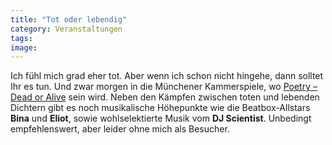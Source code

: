 ```yaml
---
title: "Tot oder lebendig"
category: Veranstaltungen
tags: 
image: 
---
```


Ich fühl mich grad eher tot. Aber wenn ich schon nicht hingehe, dann solltet Ihr es tun. Und zwar morgen in die Münchener Kammerspiele, wo [Poetry – Dead or Alive](http://www.planetslam.de/pdoa.html) sein wird. Neben den Kämpfen zwischen toten und lebenden Dichtern gibt es noch musikalische Höhepunkte wie die Beatbox-Allstars **Bina** und **Eliot**, sowie wohlselektierte Musik vom **DJ Scientist**. Unbedingt empfehlenswert, aber leider ohne mich als Besucher.

